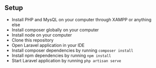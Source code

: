 ## Setup
- Install PHP and MysQL on your computer through XAMPP or anything else
- Install composer globally on your computer
- Install node on your computer 
- Clone this repository
- Open Laravel application in your IDE
- Install composer dependencies by running `composer install`
- Install npm dependencies by running `npm install` 
- Start Laravel application by running `php artisan serve`

